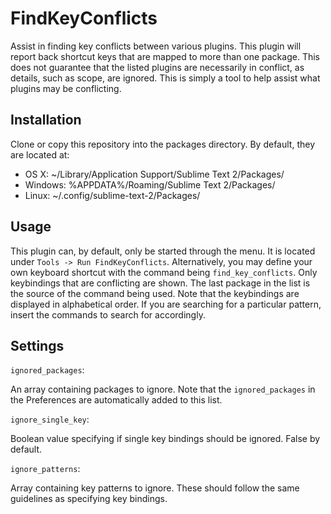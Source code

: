 # FindKeyConflicts
Assist in finding key conflicts between various plugins. This plugin will report back shortcut keys that are mapped to more than one package. This does not guarantee that the listed plugins are necessarily in conflict, as details, such as scope, are ignored. This is simply a tool to help assist what plugins may be conflicting.

## Installation
Clone or copy this repository into the packages directory. By default, they are located at:

* OS X: ~/Library/Application Support/Sublime Text 2/Packages/
* Windows: %APPDATA%/Roaming/Sublime Text 2/Packages/
* Linux: ~/.config/sublime-text-2/Packages/

## Usage
This plugin can, by default, only be started through the menu. It is located under `Tools -> Run FindKeyConflicts`. Alternatively, you may define your own keyboard shortcut with the command being `find_key_conflicts`. Only keybindings that are conflicting are shown. The last package in the list is the source of the command being used. Note that the keybindings are displayed in alphabetical order. If you are searching for a particular pattern, insert the commands to search for accordingly.

## Settings
`ignored_packages`: 

An array containing packages to ignore. Note that the `ignored_packages` in the Preferences are automatically added to this list.

`ignore_single_key`:

Boolean value specifying if single key bindings should be ignored. False by default.

`ignore_patterns`:

Array containing key patterns to ignore. These should follow the same guidelines as specifying key bindings.